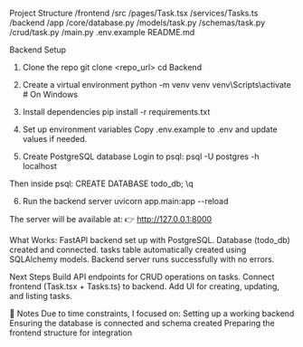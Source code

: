 <!-- @format -->

Project Structure
/frontend
/src
/pages/Task.tsx
/services/Tasks.ts
/backend
/app
/core/database.py
/models/task.py
/schemas/task.py
/crud/task.py
/main.py
.env.example
README.md

Backend Setup

1. Clone the repo
   git clone <repo_url>
   cd Backend

2. Create a virtual environment
   python -m venv venv
   venv\Scripts\activate # On Windows

3. Install dependencies
   pip install -r requirements.txt

4. Set up environment variables
   Copy .env.example to .env and update values if needed.

5. Create PostgreSQL database
   Login to psql:
   psql -U postgres -h localhost

Then inside psql:
CREATE DATABASE todo_db;
\q

6. Run the backend server
   uvicorn app.main:app --reload

The server will be available at:
👉 http://127.0.0.1:8000

What Works:
FastAPI backend set up with PostgreSQL.
Database (todo_db) created and connected.
tasks table automatically created using SQLAlchemy models.
Backend server runs successfully with no errors.

Next Steps
Build API endpoints for CRUD operations on tasks.
Connect frontend (Task.tsx + Tasks.ts) to backend.
Add UI for creating, updating, and listing tasks.

📌 Notes
Due to time constraints, I focused on:
Setting up a working backend
Ensuring the database is connected and schema created
Preparing the frontend structure for integration
